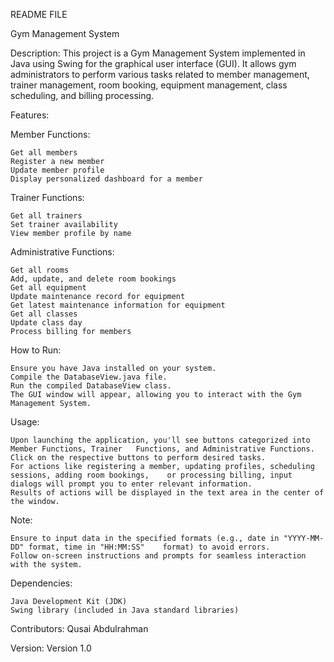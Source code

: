 README FILE

Gym Management System

Description:
	This project is a Gym Management System implemented in Java using Swing for the graphical user 	interface (GUI). It allows gym administrators to perform various tasks related to member management, 	trainer management, room booking, equipment management, class scheduling, and billing processing.

Features:

Member Functions:

	Get all members
	Register a new member
	Update member profile
	Display personalized dashboard for a member

Trainer Functions:

	Get all trainers
	Set trainer availability
	View member profile by name

Administrative Functions:

	Get all rooms
	Add, update, and delete room bookings
	Get all equipment
	Update maintenance record for equipment
	Get latest maintenance information for equipment
	Get all classes
	Update class day
	Process billing for members


How to Run:

	Ensure you have Java installed on your system.
	Compile the DatabaseView.java file.
	Run the compiled DatabaseView class.
	The GUI window will appear, allowing you to interact with the Gym Management System.

Usage:

	Upon launching the application, you'll see buttons categorized into Member Functions, Trainer 	Functions, and Administrative Functions.
	Click on the respective buttons to perform desired tasks.
	For actions like registering a member, updating profiles, scheduling sessions, adding room bookings, 	or processing billing, input dialogs will prompt you to enter relevant information.
	Results of actions will be displayed in the text area in the center of the window.


Note:

	Ensure to input data in the specified formats (e.g., date in "YYYY-MM-DD" format, time in "HH:MM:SS" 	format) to avoid errors.
	Follow on-screen instructions and prompts for seamless interaction with the system.


Dependencies:

	Java Development Kit (JDK)
	Swing library (included in Java standard libraries)


Contributors:
	Qusai Abdulrahman

Version:
	Version 1.0
